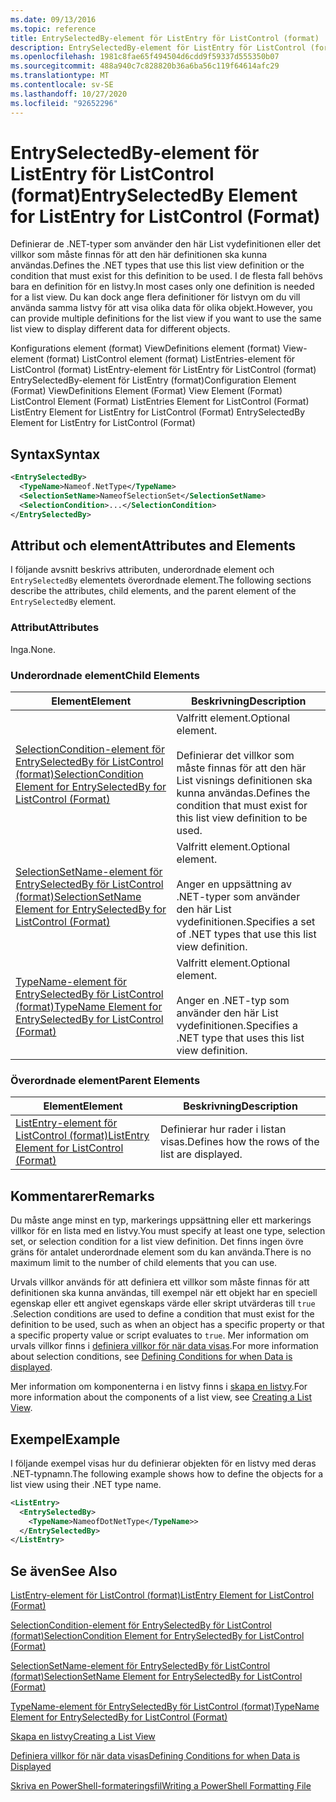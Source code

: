 ```yaml
---
ms.date: 09/13/2016
ms.topic: reference
title: EntrySelectedBy-element för ListEntry för ListControl (format)
description: EntrySelectedBy-element för ListEntry för ListControl (format)
ms.openlocfilehash: 1981c8fae65f494504d6cdd9f59337d555350b07
ms.sourcegitcommit: 488a940c7c828820b36a6ba56c119f64614afc29
ms.translationtype: MT
ms.contentlocale: sv-SE
ms.lasthandoff: 10/27/2020
ms.locfileid: "92652296"
---
```

# <a name="entryselectedby-element-for-listentry-for-listcontrol-format"></a><span data-ttu-id="fe80c-103">EntrySelectedBy-element för ListEntry för ListControl (format)</span><span class="sxs-lookup"><span data-stu-id="fe80c-103">EntrySelectedBy Element for ListEntry for ListControl (Format)</span></span>

<span data-ttu-id="fe80c-104">Definierar de .NET-typer som använder den här List vydefinitionen eller det villkor som måste finnas för att den här definitionen ska kunna användas.</span><span class="sxs-lookup"><span data-stu-id="fe80c-104">Defines the .NET types that use this list view definition or the condition that must exist for this definition to be used.</span></span> <span data-ttu-id="fe80c-105">I de flesta fall behövs bara en definition för en listvy.</span><span class="sxs-lookup"><span data-stu-id="fe80c-105">In most cases only one definition is needed for a list view.</span></span> <span data-ttu-id="fe80c-106">Du kan dock ange flera definitioner för listvyn om du vill använda samma listvy för att visa olika data för olika objekt.</span><span class="sxs-lookup"><span data-stu-id="fe80c-106">However, you can provide multiple definitions for the list view if you want to use the same list view to display different data for different objects.</span></span>

<span data-ttu-id="fe80c-107">Konfigurations element (format) ViewDefinitions element (format) View-element (format) ListControl element (format) ListEntries-element för ListControl (format) ListEntry-element för ListEntry för ListControl (format) EntrySelectedBy-element för ListEntry (format)</span><span class="sxs-lookup"><span data-stu-id="fe80c-107">Configuration Element (Format) ViewDefinitions Element (Format) View Element (Format) ListControl Element (Format) ListEntries Element for ListControl (Format) ListEntry Element for ListEntry for ListControl (Format) EntrySelectedBy Element for ListEntry for ListControl (Format)</span></span>

## <a name="syntax"></a><span data-ttu-id="fe80c-108">Syntax</span><span class="sxs-lookup"><span data-stu-id="fe80c-108">Syntax</span></span>

```xml
<EntrySelectedBy>
  <TypeName>Nameof.NetType</TypeName>
  <SelectionSetName>NameofSelectionSet</SelectionSetName>
  <SelectionCondition>...</SelectionCondition>
</EntrySelectedBy>
```

## <a name="attributes-and-elements"></a><span data-ttu-id="fe80c-109">Attribut och element</span><span class="sxs-lookup"><span data-stu-id="fe80c-109">Attributes and Elements</span></span>

<span data-ttu-id="fe80c-110">I följande avsnitt beskrivs attributen, underordnade element och `EntrySelectedBy` elementets överordnade element.</span><span class="sxs-lookup"><span data-stu-id="fe80c-110">The following sections describe the attributes, child elements, and the parent element of the `EntrySelectedBy` element.</span></span>

### <a name="attributes"></a><span data-ttu-id="fe80c-111">Attribut</span><span class="sxs-lookup"><span data-stu-id="fe80c-111">Attributes</span></span>

<span data-ttu-id="fe80c-112">Inga.</span><span class="sxs-lookup"><span data-stu-id="fe80c-112">None.</span></span>

### <a name="child-elements"></a><span data-ttu-id="fe80c-113">Underordnade element</span><span class="sxs-lookup"><span data-stu-id="fe80c-113">Child Elements</span></span>

|<span data-ttu-id="fe80c-114">Element</span><span class="sxs-lookup"><span data-stu-id="fe80c-114">Element</span></span>|<span data-ttu-id="fe80c-115">Beskrivning</span><span class="sxs-lookup"><span data-stu-id="fe80c-115">Description</span></span>|
|-------------|-----------------|
|[<span data-ttu-id="fe80c-116">SelectionCondition-element för EntrySelectedBy för ListControl (format)</span><span class="sxs-lookup"><span data-stu-id="fe80c-116">SelectionCondition Element for EntrySelectedBy for ListControl  (Format)</span></span>](./selectioncondition-element-for-entryselectedby-for-listcontrol-format.md)|<span data-ttu-id="fe80c-117">Valfritt element.</span><span class="sxs-lookup"><span data-stu-id="fe80c-117">Optional element.</span></span><br /><br /> <span data-ttu-id="fe80c-118">Definierar det villkor som måste finnas för att den här List visnings definitionen ska kunna användas.</span><span class="sxs-lookup"><span data-stu-id="fe80c-118">Defines the condition that must exist for this list view definition to be used.</span></span>|
|[<span data-ttu-id="fe80c-119">SelectionSetName-element för EntrySelectedBy för ListControl (format)</span><span class="sxs-lookup"><span data-stu-id="fe80c-119">SelectionSetName Element for EntrySelectedBy for ListControl (Format)</span></span>](./selectionsetname-element-for-entryselectedby-for-listcontrol-format.md)|<span data-ttu-id="fe80c-120">Valfritt element.</span><span class="sxs-lookup"><span data-stu-id="fe80c-120">Optional element.</span></span><br /><br /> <span data-ttu-id="fe80c-121">Anger en uppsättning av .NET-typer som använder den här List vydefinitionen.</span><span class="sxs-lookup"><span data-stu-id="fe80c-121">Specifies a set of .NET types that use this list view definition.</span></span>|
|[<span data-ttu-id="fe80c-122">TypeName-element för EntrySelectedBy för ListControl (format)</span><span class="sxs-lookup"><span data-stu-id="fe80c-122">TypeName Element for EntrySelectedBy for ListControl (Format)</span></span>](./typename-element-for-entryselectedby-for-listcontrol-format.md)|<span data-ttu-id="fe80c-123">Valfritt element.</span><span class="sxs-lookup"><span data-stu-id="fe80c-123">Optional element.</span></span><br /><br /> <span data-ttu-id="fe80c-124">Anger en .NET-typ som använder den här List vydefinitionen.</span><span class="sxs-lookup"><span data-stu-id="fe80c-124">Specifies a .NET type that uses this list view definition.</span></span>|

### <a name="parent-elements"></a><span data-ttu-id="fe80c-125">Överordnade element</span><span class="sxs-lookup"><span data-stu-id="fe80c-125">Parent Elements</span></span>

|<span data-ttu-id="fe80c-126">Element</span><span class="sxs-lookup"><span data-stu-id="fe80c-126">Element</span></span>|<span data-ttu-id="fe80c-127">Beskrivning</span><span class="sxs-lookup"><span data-stu-id="fe80c-127">Description</span></span>|
|-------------|-----------------|
|[<span data-ttu-id="fe80c-128">ListEntry-element för ListControl (format)</span><span class="sxs-lookup"><span data-stu-id="fe80c-128">ListEntry Element for ListControl (Format)</span></span>](./listentry-element-for-listcontrol-format.md)|<span data-ttu-id="fe80c-129">Definierar hur rader i listan visas.</span><span class="sxs-lookup"><span data-stu-id="fe80c-129">Defines how the rows of the list are displayed.</span></span>|

## <a name="remarks"></a><span data-ttu-id="fe80c-130">Kommentarer</span><span class="sxs-lookup"><span data-stu-id="fe80c-130">Remarks</span></span>

<span data-ttu-id="fe80c-131">Du måste ange minst en typ, markerings uppsättning eller ett markerings villkor för en lista med en listvy.</span><span class="sxs-lookup"><span data-stu-id="fe80c-131">You must specify at least one type, selection set, or selection condition for a list view definition.</span></span> <span data-ttu-id="fe80c-132">Det finns ingen övre gräns för antalet underordnade element som du kan använda.</span><span class="sxs-lookup"><span data-stu-id="fe80c-132">There is no maximum limit to the number of child elements that you can use.</span></span>

<span data-ttu-id="fe80c-133">Urvals villkor används för att definiera ett villkor som måste finnas för att definitionen ska kunna användas, till exempel när ett objekt har en speciell egenskap eller ett angivet egenskaps värde eller skript utvärderas till `true` .</span><span class="sxs-lookup"><span data-stu-id="fe80c-133">Selection conditions are used to define a condition that must exist for the definition to be used, such as when an object has a specific property or that a specific property value or script evaluates to `true`.</span></span> <span data-ttu-id="fe80c-134">Mer information om urvals villkor finns i [definiera villkor för när data visas](./defining-conditions-for-displaying-data.md).</span><span class="sxs-lookup"><span data-stu-id="fe80c-134">For more information about selection conditions, see [Defining Conditions for when Data is displayed](./defining-conditions-for-displaying-data.md).</span></span>

<span data-ttu-id="fe80c-135">Mer information om komponenterna i en listvy finns i [skapa en listvy](./creating-a-list-view.md).</span><span class="sxs-lookup"><span data-stu-id="fe80c-135">For more information about the components of a list view, see [Creating a List View](./creating-a-list-view.md).</span></span>

## <a name="example"></a><span data-ttu-id="fe80c-136">Exempel</span><span class="sxs-lookup"><span data-stu-id="fe80c-136">Example</span></span>

<span data-ttu-id="fe80c-137">I följande exempel visas hur du definierar objekten för en listvy med deras .NET-typnamn.</span><span class="sxs-lookup"><span data-stu-id="fe80c-137">The following example shows how to define the objects for a list view using their .NET type name.</span></span>

```xml
<ListEntry>
  <EntrySelectedBy>
    <TypeName>NameofDotNetType</TypeName>>
  </EntrySelectedBy>
</ListEntry>
```

## <a name="see-also"></a><span data-ttu-id="fe80c-138">Se även</span><span class="sxs-lookup"><span data-stu-id="fe80c-138">See Also</span></span>

[<span data-ttu-id="fe80c-139">ListEntry-element för ListControl (format)</span><span class="sxs-lookup"><span data-stu-id="fe80c-139">ListEntry Element for ListControl (Format)</span></span>](./listentry-element-for-listcontrol-format.md)

[<span data-ttu-id="fe80c-140">SelectionCondition-element för EntrySelectedBy för ListControl (format)</span><span class="sxs-lookup"><span data-stu-id="fe80c-140">SelectionCondition Element for EntrySelectedBy for ListControl (Format)</span></span>](./selectioncondition-element-for-entryselectedby-for-listcontrol-format.md)

[<span data-ttu-id="fe80c-141">SelectionSetName-element för EntrySelectedBy för ListControl (format)</span><span class="sxs-lookup"><span data-stu-id="fe80c-141">SelectionSetName Element for EntrySelectedBy for ListControl (Format)</span></span>](./selectionsetname-element-for-entryselectedby-for-listcontrol-format.md)

[<span data-ttu-id="fe80c-142">TypeName-element för EntrySelectedBy för ListControl (format)</span><span class="sxs-lookup"><span data-stu-id="fe80c-142">TypeName Element for EntrySelectedBy for ListControl (Format)</span></span>](./typename-element-for-entryselectedby-for-listcontrol-format.md)

[<span data-ttu-id="fe80c-143">Skapa en listvy</span><span class="sxs-lookup"><span data-stu-id="fe80c-143">Creating a List View</span></span>](./creating-a-list-view.md)

[<span data-ttu-id="fe80c-144">Definiera villkor för när data visas</span><span class="sxs-lookup"><span data-stu-id="fe80c-144">Defining Conditions for when Data is Displayed</span></span>](./defining-conditions-for-displaying-data.md)

[<span data-ttu-id="fe80c-145">Skriva en PowerShell-formateringsfil</span><span class="sxs-lookup"><span data-stu-id="fe80c-145">Writing a PowerShell Formatting File</span></span>](./writing-a-powershell-formatting-file.md)
